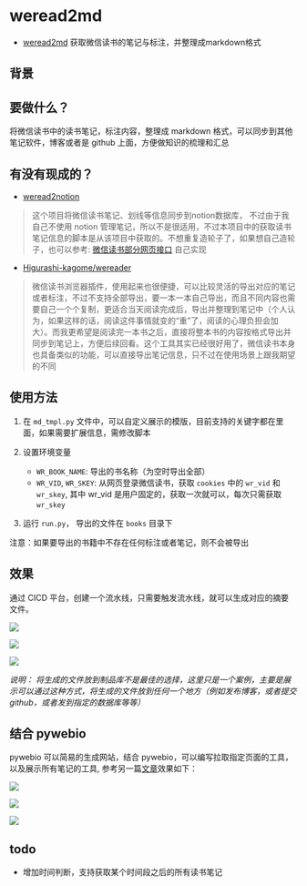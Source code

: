 # weread2md
 
 - [weread2md](https://github.com/coreylam/weread2md)
获取微信读书的笔记与标注，并整理成markdown格式

## 背景

要做什么？
---
将微信读书中的读书笔记，标注内容，整理成 markdown 格式，可以同步到其他笔记软件，博客或者是 github 上面，方便做知识的梳理和汇总

有没有现成的？
---

- [weread2notion](https://github.com/DuckDuck88/weread2notion)

> 这个项目将微信读书笔记、划线等信息同步到notion数据库， 不过由于我自己不使用 notion 管理笔记，所以不是很适用，不过本项目中的获取读书笔记信息的脚本是从该项目中获取的。不想重复造轮子了，如果想自己造轮子，也可以参考: [微信读书部分网页接口](https://www.mdzz2048.com/2023/cae32cf67def/) 自己实现

- [Higurashi-kagome/wereader](https://github.com/Higurashi-kagome/wereader)

> 微信读书浏览器插件，使用起来也很便捷，可以比较灵活的导出对应的笔记或者标注，不过不支持全部导出，要一本一本自己导出，而且不同内容也需要自己一个个复制，更适合当天阅读完成后，导出并整理到笔记中（个人认为，如果这样的话，阅读这件事情就变的“重”了，阅读的心理负担会加大）。而我更希望是阅读完一本书之后，直接将整本书的内容按格式导出并同步到笔记上，方便后续回看。这个工具其实已经很好用了，微信读书本身也具备类似的功能，可以直接导出笔记信息，只不过在使用场景上跟我期望的不同

## 使用方法

1. 在 `md_tmpl.py` 文件中，可以自定义展示的模版，目前支持的关键字都在里面，如果需要扩展信息，需修改脚本

2. 设置环境变量
    - `WR_BOOK_NAME`: 导出的书名称（为空时导出全部）
    - `WR_VID`, `WR_SKEY`: 从网页登录微信读书，获取 `cookies` 中的 `wr_vid` 和 `wr_skey`, 其中 wr_vid 是用户固定的，获取一次就可以，每次只需获取 `wr_skey`
  
3. 运行 `run.py`， 导出的文件在 `books` 目录下

注意：如果要导出的书籍中不存在任何标注或者笔记，则不会被导出

## 效果

通过 CICD 平台，创建一个流水线，只需要触发流水线，就可以生成对应的摘要文件。

![](https://picgo-1256712489.cos.ap-chongqing.myqcloud.com/img/202308301559328.png)

![](https://picgo-1256712489.cos.ap-chongqing.myqcloud.com/img/202308301556801.png)

![](https://picgo-1256712489.cos.ap-chongqing.myqcloud.com/img/202308301559110.png)

*说明： 将生成的文件放到制品库不是最佳的选择，这里只是一个案例，主要是展示可以通过这种方式，将生成的文件放到任何一个地方（例如发布博客，或者提交github，或者发到指定的数据库等等）*

## 结合 pywebio

pywebio 可以简易的生成网站，结合 pywebio，可以编写拉取指定页面的工具，以及展示所有笔记的工具, 参考另一篇[文章](https://www.cnblogs.com/coreylin/p/17668505.html)效果如下：

![](https://picgo-1256712489.cos.ap-chongqing.myqcloud.com/img/202309010907922.png)

![](https://picgo-1256712489.cos.ap-chongqing.myqcloud.com/img/202309010909825.png)

![](https://picgo-1256712489.cos.ap-chongqing.myqcloud.com/img/202309010910636.png)

## todo
- 增加时间判断，支持获取某个时间段之后的所有读书笔记